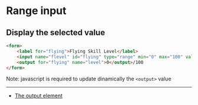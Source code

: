 # Range input

## Display the selected value
```html
<form>
    <label for="flying">Flying Skill Level</label>
    <input name="flevel" id="flying" type="range" min="0" max="100" value="0">
    <output for="flying" name="level">0</output>/100
</form>
```
Note: javascript is required to update dinamically the `<output>` value

---

* [The output element](http://html5doctor.com/the-output-element/)
